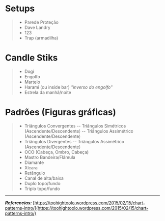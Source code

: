 # Setups
>- Parede Proteção
>- Dave Landry
>- 123
>- Trap (armadilha)

# Candle Stiks
>- Dogi 
>- Engolfo
>- Martelo
>- Harami (ou inside bar) _"inverso do engolfo"_
>- Estrela da manhã/noite

# Padrões (Figuras gráficas)
>- Triângulos Convergentes
>-- Triângulos Simétricos (Ascendente/Descendente)
>-- Triângulos Assimétrico (Ascendente/Descendente)
>- Triângulos Divergentes
>-- Triângulos Assimétrico (Ascendente/Descendente)
>- OCO (Cabeça, Ombro, Cabeça)
>- Mastro Bandeira/Flâmula
>- Diamante
>- Xícara
>- Retângulo
>- Canal de alta/baixa
>- Duplo topo/fundo
>- Triplo topo/fundo
_____________
_**Referencias:**_
[https://toohightoolo.wordpress.com/2015/02/15/chart-patterns-intro/](https://toohightoolo.wordpress.com/2015/02/15/chart-patterns-intro/)
<!--stackedit_data:
eyJoaXN0b3J5IjpbMTQwMjU0MDgxNywtMTExNzA1ODc0OCwxMD
g0NDg5MzM1XX0=
-->